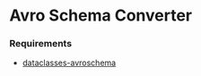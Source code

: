 # Avro Schema Converter

### Requirements

* [dataclasses-avroschema](https://github.com/marcosschroh/dataclasses-avroschema/)
